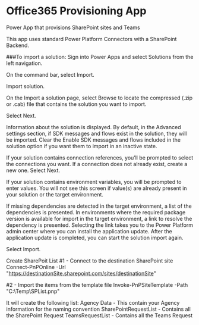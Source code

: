 # Office365 Provisioning App
Power App that provisions SharePoint sites and Teams

This app uses standard Power Platform Connectors with a SharePoint Backend. 

###To import a solution:
Sign into Power Apps and select Solutions from the left navigation.

On the command bar, select Import.

Import solution.

On the Import a solution page, select Browse to locate the compressed (.zip or .cab) file that contains the solution you want to import.

Select Next.

Information about the solution is displayed. By default, in the Advanced settings section, if SDK messages and flows exist in the solution, they will be imported. Clear the Enable SDK messages and flows included in the solution option if you want them to import in an inactive state.

If your solution contains connection references, you’ll be prompted to select the connections you want. If a connection does not already exist, create a new one. Select Next.

If your solution contains environment variables, you will be prompted to enter values. You will not see this screen if value(s) are already present in your solution or the target environment.

If missing dependencies are detected in the target environment, a list of the dependencies is presented. In environments where the required package version is available for import in the target environment, a link to resolve the dependency is presented. Selecting the link takes you to the Power Platform admin center where you can install the application update. After the application update is completed, you can start the solution import again.

Select Import.

Create SharePoit List
#1 - Connect to the destination SharePoint site 
Connect-PnPOnline -Url "https://destinationSite.sharepoint.com/sites/destinationSite" 

#2 - Import the items from the template file
Invoke-PnPSiteTemplate -Path "C:\Temp\SPList.pnp"

It will create the following list:
Agency Data - This contain your Agency information for the naming convention
SharePointRequestList - Contains all the SharePoint Request
TeamsRequestList - Contains all the Teams Request
